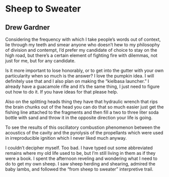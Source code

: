 # Sheep to Sweater
## Drew Gardner
Considering the frequency
with which I take people’s words
out of context, lie through my teeth and smear
anyone who doesn’t hew to my philosophy
of division and contempt,
I’d prefer my candidate of choice to stay
on the high road, but there’s a certain element
of fighting fire with dilemmas,
not just for me, but for any candidate.

Is it more important to lose honorably,
or to get into the gutter with your own particularity
when so much is the answer?
I love the pumpkin idea.
I will definitely use that and I also plan
on making the “kielbasa launcher.”
I already have a guacamole rifle
and it’s the same thing, I just need
to figure out how to do it.
If you have ideas for that please help.

Also on the splitting heads thing they
have that hydraulic wrench that
rips the brain chunks out of the
head you can do that so much
easier just get the fishing line attached
to the fragments and then fill
a two to three liter soda bottle
with sand and throw it in the opposite
direction your life is going.

To see the results of this oscillatory combustion
phenomenon between the acoustics of the
cavity and the pyrolysis of the propellants
which were used in irreproducible ignition
which I never liked much anyway.

I couldn’t decipher myself.
Too bad. I have typed out some abbreviated remains
where my old life used to be, but I’m still
living in them as if they were a book.
I spent the afternoon reveling
and wondering what
I need to do to get my own sheep.
I saw sheep herding and shearing,
admired the baby lambs, and followed
the “from sheep to sweater” interpretive trail.